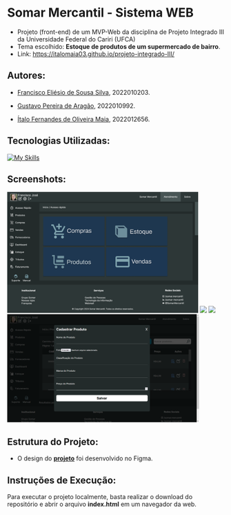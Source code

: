 # Somar Mercantil - Sistema WEB

* Projeto (front-end) de um MVP-Web da disciplina de Projeto Integrado III da Universidade Federal do Cariri (UFCA)
* Tema escolhido: __Estoque de produtos de um supermercado de bairro__.
* Link: https://italomaia03.github.io/projeto-integrado-III/

## Autores:

* [Francisco Eliésio de Sousa Silva](https://github.com/fcoeliesio), 2022010203.

* [Gustavo Pereira de Aragão](https://github.com/McGusT99), 2022010992.

* [Ítalo Fernandes de Oliveira Maia](https://github.com/italomaia03), 2022012656.

## Tecnologias Utilizadas:
[![My Skills](https://skillicons.dev/icons?i=html,css,js)]()

## Screenshots:
<img src="./assets/screenshots/Página_acesso-rápido.png" height="280px"/> <img src="./assets/screenshots/Página_produtos.png" height="280px"/> <img src="./assets/screenshots/página_vendas.png" height="280px"/>
<img src="./assets/screenshots/Cadastro_produtos.png" height="250px"/>

## Estrutura do Projeto:

* O design do __[projeto](https://www.figma.com/file/8G1OjzN2wYm2Eu7faB3p7y/controle_de_estoque?type=design&node-id=0%3A1&mode=design&t=3fFgEXMAYoyz1Xet-1)__ foi desenvolvido no Figma.

## Instruções de Execução:

Para executar o projeto localmente, basta realizar o download do repositório e abrir o arquivo __index.html__ em um navegador da web.